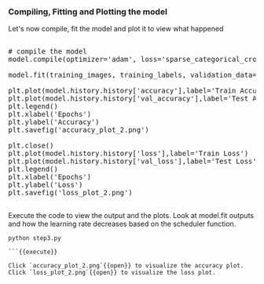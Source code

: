 ### Compiling, Fitting and Plotting the model
Let's now compile, fit the model and plot it to view what happened

<pre class="file" data-filename="step3.py" data-target="append">

# compile the model
model.compile(optimizer='adam', loss='sparse_categorical_crossentropy', metrics=['accuracy'])

model.fit(training_images, training_labels, validation_data=(test_images,test_labels), epochs=30, callbacks=[callback2], batch_size=1024)

plt.plot(model.history.history['accuracy'],label='Train Accuracy')
plt.plot(model.history.history['val_accuracy'],label='Test Accuracy')
plt.legend()
plt.xlabel('Epochs')
plt.ylabel('Accuracy')
plt.savefig('accuracy_plot_2.png')

plt.close()
plt.plot(model.history.history['loss'],label='Train Loss')
plt.plot(model.history.history['val_loss'],label='Test Loss')
plt.legend()
plt.xlabel('Epochs')
plt.ylabel('Loss')
plt.savefig('loss_plot_2.png')

</pre>

Execute the code to view the output and the plots. Look at model.fit outputs and how the learning rate decreases based on the scheduler function.

```
python step3.py

```{{execute}}

Click `accuracy_plot_2.png`{{open}} to visualize the accuracy plot.
Click `loss_plot_2.png`{{open}} to visualize the loss plot.